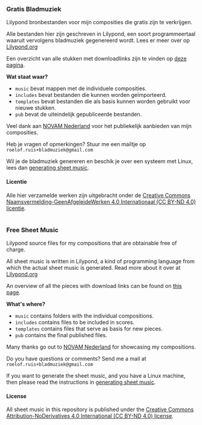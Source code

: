 ### Gratis Bladmuziek

Lilypond bronbestanden voor mijn composities die gratis zijn te verkrijgen.

Alle bestanden hier zijn geschreven in Lilypond, een soort programmeertaal waaruit vervolgens bladmuziek gegenereerd wordt. Lees er meer over op [Lilypond.org](http://lilypond.org/)

Een overzicht van alle stukken met downloadlinks zijn te vinden op [deze pagina](https://roelofruis.github.io/free-sheets/).

**Wat staat waar?**
- `music` bevat mappen met de individuele composities.
- `includes` bevat bestanden die kunnen worden geïmporteerd.
- `templates` bevat bestanden die als basis kunnen worden gebruikt voor nieuwe stukken.
- `pub` bevat de uiteindelijk gepubliceerde bestanden.

Veel dank aan [NOVAM Nederland](http://novam.net) voor het publiekelijk aanbieden van mijn composities.

Heb je vragen of opmerkingen? Stuur me een mailtje op `roelof.ruis+bladmuziek@gmail.com`

Wil je de bladmuziek genereren en beschik je over een systeem met Linux, lees dan [generating sheet music](generate.md).

#### Licentie
Alle hier verzamelde werken zijn uitgebracht onder de [Creative Commons Naamsvermelding-GeenAfgeleideWerken 4.0 Internationaal (CC BY-ND 4.0) licentie](https://creativecommons.org/licenses/by-nd/4.0/).

#

### Free Sheet Music

Lilypond source files for my compositions that are obtainable free of charge.

All sheet music is written in Lilypond, a kind of programming language from which the actual sheet music is generated. Read more about it over at [Lilypond.org](http://lilypond.org/)

An overview of all the pieces with download links can be found on [this page](https://roelofruis.github.io/free-sheets/).

**What's where?**
- `music` contains folders with the individual compositions.
- `includes` contains files to be included in scores.
- `templates` contains files that serve as basis for new pieces.
- `pub` contains the final published files.

Many thanks go out to [NOVAM Nederland](http://novam.net) for showcasing my compositions.

Do you have questions or comments? Send me a mail at `roelof.ruis+bladmuziek@gmail.com`

If you want to generate the sheet music, and you have a Linux machine, then please read the instructions in [generating sheet music](generate.md).

#### License
All sheet music in this repository is published under the [Creative Commons Attribution-NoDerivatives 4.0 International (CC BY-ND 4.0) license](https://creativecommons.org/licenses/by-nd/4.0/).
